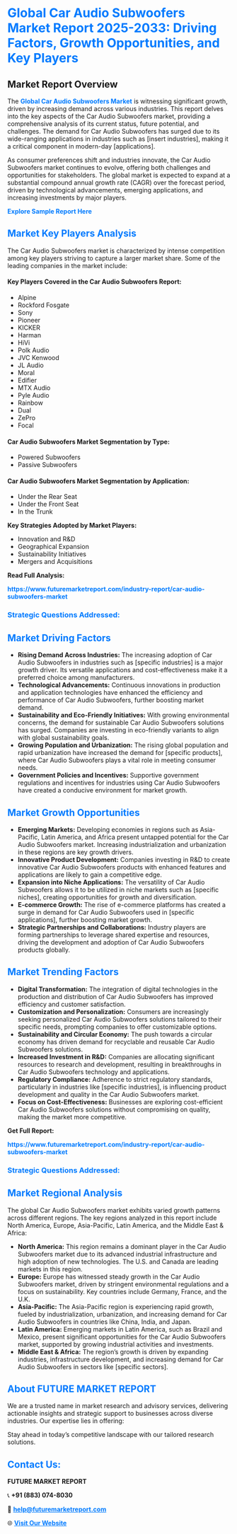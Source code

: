 <h1 style="color: #007BFF;">Global Car Audio Subwoofers Market Report 2025-2033: Driving Factors, Growth Opportunities, and Key Players</h1>

<section id="overview">
<h2>Market Report Overview</h2>
<p>The <a href="https://www.futuremarketreport.com/industry-report/car-audio-subwoofers-market" style="color: #007BFF; text-decoration: none;"><strong>Global Car Audio Subwoofers Market</strong></a> is witnessing significant growth, driven by increasing demand across various industries. This report delves into the key aspects of the Car Audio Subwoofers market, providing a comprehensive analysis of its current status, future potential, and challenges. The demand for Car Audio Subwoofers has surged due to its wide-ranging applications in industries such as [insert industries], making it a critical component in modern-day [applications].</p>
<p>As consumer preferences shift and industries innovate, the Car Audio Subwoofers market continues to evolve, offering both challenges and opportunities for stakeholders. The global market is expected to expand at a substantial compound annual growth rate (CAGR) over the forecast period, driven by technological advancements, emerging applications, and increasing investments by major players.</p>
</section>

<section id="overview">
<p><a href="https://www.futuremarketreport.com/request-sample/reportId=82546" style="color: #007BFF; text-decoration: none;"><strong>Explore Sample Report Here</strong></a></p>
</section>

<section id="key-players">
<h2 style="color: #007BFF;">Market Key Players Analysis</h2>
<p>The Car Audio Subwoofers market is characterized by intense competition among key players striving to capture a larger market share. Some of the leading companies in the market include:</p>
<h4>Key Players Covered in the Car Audio Subwoofers Report:</h4>
<ul><li>Alpine</li><li>Rockford Fosgate</li><li>Sony</li><li>Pioneer</li><li>KICKER</li><li>Harman</li><li>HiVi</li><li>Polk Audio</li><li>JVC Kenwood</li><li>JL Audio</li><li>Moral</li><li>Edifier</li><li>MTX Audio</li><li>Pyle Audio</li><li>Rainbow</li><li>Dual</li><li>ZePro</li><li>Focal</li></ul>
<h4>Car Audio Subwoofers Market Segmentation by Type:</h4>
<ul><li>Powered Subwoofers</li><li>Passive Subwoofers</li></ul>

<h4>Car Audio Subwoofers Market Segmentation by Application:</h4>
<ul><li>Under the Rear Seat</li><li>Under the Front Seat</li><li>In the Trunk</li></ul>
<p><strong>Key Strategies Adopted by Market Players:</strong></p>
<ul>
<li>Innovation and R&D</li>
<li>Geographical Expansion</li>
<li>Sustainability Initiatives</li>
<li>Mergers and Acquisitions</li>
</ul>
</section>

<section>
<p><strong>Read Full Analysis: </strong></p><a href="https://www.futuremarketreport.com/industry-report/car-audio-subwoofers-market" style="color: #007BFF; text-decoration: none;"><strong>https://www.futuremarketreport.com/industry-report/car-audio-subwoofers-market</strong></a>
<h3 style="color: #007BFF;">Strategic Questions Addressed:</h3>
</section>

<section id="driving-factors">
<h2 style="color: #007BFF;">Market Driving Factors</h2>
<ul>
<li><strong>Rising Demand Across Industries:</strong> The increasing adoption of Car Audio Subwoofers in industries such as [specific industries] is a major growth driver. Its versatile applications and cost-effectiveness make it a preferred choice among manufacturers.</li>
<li><strong>Technological Advancements:</strong> Continuous innovations in production and application technologies have enhanced the efficiency and performance of Car Audio Subwoofers, further boosting market demand.</li>
<li><strong>Sustainability and Eco-Friendly Initiatives:</strong> With growing environmental concerns, the demand for sustainable Car Audio Subwoofers solutions has surged. Companies are investing in eco-friendly variants to align with global sustainability goals.</li>
<li><strong>Growing Population and Urbanization:</strong> The rising global population and rapid urbanization have increased the demand for [specific products], where Car Audio Subwoofers plays a vital role in meeting consumer needs.</li>
<li><strong>Government Policies and Incentives:</strong> Supportive government regulations and incentives for industries using Car Audio Subwoofers have created a conducive environment for market growth.</li>
</ul>
</section>

<section id="growth-opportunities">
<h2 style="color: #007BFF;">Market Growth Opportunities</h2>
<ul>
<li><strong>Emerging Markets:</strong> Developing economies in regions such as Asia-Pacific, Latin America, and Africa present untapped potential for the Car Audio Subwoofers market. Increasing industrialization and urbanization in these regions are key growth drivers.</li>
<li><strong>Innovative Product Development:</strong> Companies investing in R&D to create innovative Car Audio Subwoofers products with enhanced features and applications are likely to gain a competitive edge.</li>
<li><strong>Expansion into Niche Applications:</strong> The versatility of Car Audio Subwoofers allows it to be utilized in niche markets such as [specific niches], creating opportunities for growth and diversification.</li>
<li><strong>E-commerce Growth:</strong> The rise of e-commerce platforms has created a surge in demand for Car Audio Subwoofers used in [specific applications], further boosting market growth.</li>
<li><strong>Strategic Partnerships and Collaborations:</strong> Industry players are forming partnerships to leverage shared expertise and resources, driving the development and adoption of Car Audio Subwoofers products globally.</li>
</ul>
</section>

<section id="trending-factors">
<h2 style="color: #007BFF;">Market Trending Factors</h2>
<ul>
<li><strong>Digital Transformation:</strong> The integration of digital technologies in the production and distribution of Car Audio Subwoofers has improved efficiency and customer satisfaction.</li>
<li><strong>Customization and Personalization:</strong> Consumers are increasingly seeking personalized Car Audio Subwoofers solutions tailored to their specific needs, prompting companies to offer customizable options.</li>
<li><strong>Sustainability and Circular Economy:</strong> The push towards a circular economy has driven demand for recyclable and reusable Car Audio Subwoofers solutions.</li>
<li><strong>Increased Investment in R&D:</strong> Companies are allocating significant resources to research and development, resulting in breakthroughs in Car Audio Subwoofers technology and applications.</li>
<li><strong>Regulatory Compliance:</strong> Adherence to strict regulatory standards, particularly in industries like [specific industries], is influencing product development and quality in the Car Audio Subwoofers market.</li>
<li><strong>Focus on Cost-Effectiveness:</strong> Businesses are exploring cost-efficient Car Audio Subwoofers solutions without compromising on quality, making the market more competitive.</li>
</ul>
</section>

<section>
<p><strong>Get Full Report: </strong></p><a href="https://www.futuremarketreport.com/industry-report/car-audio-subwoofers-market" style="color: #007BFF; text-decoration: none;"><strong>https://www.futuremarketreport.com/industry-report/car-audio-subwoofers-market</strong></a>
<h3 style="color: #007BFF;">Strategic Questions Addressed:</h3>
</section>


<section id="regional-analysis">
<h2 style="color: #007BFF;">Market Regional Analysis</h2>
<p>The global Car Audio Subwoofers market exhibits varied growth patterns across different regions. The key regions analyzed in this report include North America, Europe, Asia-Pacific, Latin America, and the Middle East & Africa:</p>
<ul>
<li><strong>North America:</strong> This region remains a dominant player in the Car Audio Subwoofers market due to its advanced industrial infrastructure and high adoption of new technologies. The U.S. and Canada are leading markets in this region.</li>
<li><strong>Europe:</strong> Europe has witnessed steady growth in the Car Audio Subwoofers market, driven by stringent environmental regulations and a focus on sustainability. Key countries include Germany, France, and the U.K.</li>
<li><strong>Asia-Pacific:</strong> The Asia-Pacific region is experiencing rapid growth, fueled by industrialization, urbanization, and increasing demand for Car Audio Subwoofers in countries like China, India, and Japan.</li>
<li><strong>Latin America:</strong> Emerging markets in Latin America, such as Brazil and Mexico, present significant opportunities for the Car Audio Subwoofers market, supported by growing industrial activities and investments.</li>
<li><strong>Middle East & Africa:</strong> The region’s growth is driven by expanding industries, infrastructure development, and increasing demand for Car Audio Subwoofers in sectors like [specific sectors].</li>
</ul>
</section>

<footer>
<h2 style="color: #007BFF;">About FUTURE MARKET REPORT</h2>
<p>We are a trusted name in market research and advisory services, delivering actionable insights and strategic support to businesses across diverse industries. Our expertise lies in offering:</p>

<p>Stay ahead in today’s competitive landscape with our tailored research solutions.</p>

<h2 style="color: #007BFF;">Contact Us:</h2>
<p><strong>FUTURE MARKET REPORT</strong></p>
<p>📞 <strong>+91 (883) 074-8030</strong></p>
<p>📧 <strong><a href="mailto:help@futuremarketreport.com" style="color: #007BFF;">help@futuremarketreport.com</a></strong></p>
<p>🌐 <strong><a href="https://www.futuremarketreport.com/" style="color: #007BFF;">Visit Our Website</a></strong></p>
</footer>